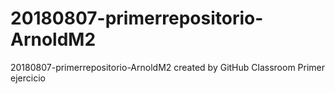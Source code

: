 # 20180807-primerrepositorio-ArnoldM2
20180807-primerrepositorio-ArnoldM2 created by GitHub Classroom
Primer ejercicio
